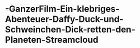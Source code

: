 # -GanzerFilm-Ein-klebriges-Abenteuer-Daffy-Duck-und-Schweinchen-Dick-retten-den-Planeten-Streamcloud